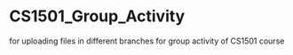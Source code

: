 # CS1501_Group_Activity
for uploading files in different branches for group activity of CS1501 course
